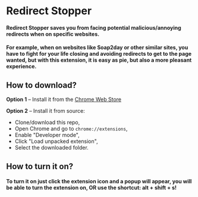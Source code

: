 # Redirect Stopper

#### Redirect Stopper saves you from facing potential malicious/annoying redirects when on specific websites.

#### For example, when on websites like Soap2day or other similar sites, you have to fight for your life closing and avoiding redirects to get to the page wanted, but with this extension, it is easy as pie, but also a more pleasant experience.

## How to download?

**Option 1** – Install it from the [Chrome Web Store](https://chrome.google.com/webstore/detail/redirect-stopper/egmgebeelgaakhaoodlmnimbfemfgdah)

**Option 2** – Install it from source:

- Clone/download this repo,
- Open Chrome and go to `chrome://extensions`,
- Enable "Developer mode",
- Click "Load unpacked extension",
- Select the downloaded folder.

## How to turn it on?

#### To turn it on just click the extension icon and a popup will appear, you will be able to turn the extension on, OR use the shortcut: alt + shift + s!
